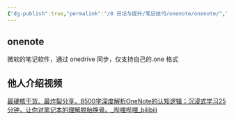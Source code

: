 ```yaml
---
{"dg-publish":true,"permalink":"/0 日记与提升/笔记技巧/onenote/onenote/","title":"onenote"}
---
```



## onenote
微软的笔记软件，通过 onedrive 同步，仅支持自己的.one 格式

## 他人介绍视频
[最硬核干货、最炸裂分享，8500字深度解析OneNote的认知逻辑；沉浸式学习25分钟，让你对笔记本的理解脱胎换骨。\_哔哩哔哩_bilibili](https://www.bilibili.com/video/BV1m54y1F7nM/?buvid=XY630CE669F34078F341989B1EE06E60B0127&is_story_h5=false&mid=g8UDjEqHIS5oCexxb9oAEQ%3D%3D&p=1&plat_id=116&share_from=ugc&share_medium=android&share_plat=android&share_session_id=35d2178f-a95c-4a6e-84b8-7302a92fd214&share_source=WEIXIN&share_tag=s_i&timestamp=1681517866&unique_k=ThDP8w9&up_id=3493263470233761)